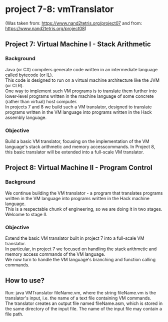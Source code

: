 # project 7-8: vmTranslator

(Was taken from: https://www.nand2tetris.org/project07 and from: https://www.nand2tetris.org/project08)
## Project 7: Virtual Machine I - Stack Arithmetic
### Background
Java (or C#) compilers generate code written in an intermediate language called bytecode (or IL). \
This code is designed to run on a virtual machine architecture like the JVM (or CLR). \
One way to implement such VM programs is to translate them further into lower-level programs written in the machine language of some concrete (rather than virtual) host computer.\
In projects 7 and 8 we build such a VM translator, designed to translate programs written in the VM language into programs written in the Hack assembly language. 

### Objective
Build a basic VM translator, focusing on the implementation of the VM language's stack arithmetic and memory accesscommands. 
In Project 8, this basic translator will be extended into a full-scale VM translator.

## Project 8: Virtual Machine II - Program Control
### Background
We continue building the VM translator - a program that translates programs written in the VM language into programs written in the Hack machine language. \
This is a respectable chunk of engineering, so we are doing it in two stages. Welcome to stage II.

### Objective
Extend the basic VM translator built in project 7 into a full-scale VM translator. \
In particular, in project 7 we focused on handling the stack arithmetic and memory access commands of the VM language. \
We now turn to handle the VM language's branching and function calling commands.

## How to use?
Run:  java VMTranslator fileName.vm, where the string fileName.vm is the translator's input, i.e. the name of a text file containing VM commands.\
The translator creates an output file named fileName.asm, which is stored in the same directory of the input file. The name of the input file may contain a file path.
